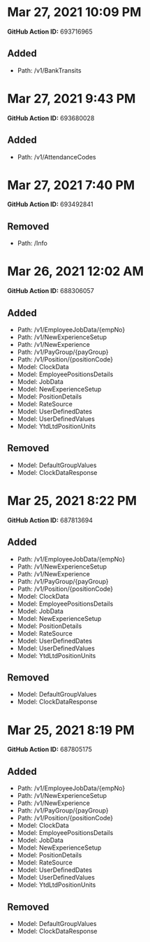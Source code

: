 # Mar 27, 2021 10:09 PM
**GitHub Action ID:** 693716965
## Added
* Path: /v1/BankTransits

# Mar 27, 2021 9:43 PM
**GitHub Action ID:** 693680028
## Added
* Path: /v1/AttendanceCodes

# Mar 27, 2021 7:40 PM
**GitHub Action ID:** 693492841
## Removed
* Path: /Info

# Mar 26, 2021 12:02 AM
**GitHub Action ID:** 688306057
## Added
* Path: /v1/EmployeeJobData/{empNo}
* Path: /v1/NewExperienceSetup
* Path: /v1/NewExperience
* Path: /v1/PayGroup/{payGroup}
* Path: /v1/Position/{positionCode}
* Model: ClockData
* Model: EmployeePositionsDetails
* Model: JobData
* Model: NewExperienceSetup
* Model: PositionDetails
* Model: RateSource
* Model: UserDefinedDates
* Model: UserDefinedValues
* Model: YtdLtdPositionUnits
## Removed
* Model: DefaultGroupValues
* Model: ClockDataResponse

# Mar 25, 2021 8:22 PM
**GitHub Action ID:** 687813694
## Added
* Path: /v1/EmployeeJobData/{empNo}
* Path: /v1/NewExperienceSetup
* Path: /v1/NewExperience
* Path: /v1/PayGroup/{payGroup}
* Path: /v1/Position/{positionCode}
* Model: ClockData
* Model: EmployeePositionsDetails
* Model: JobData
* Model: NewExperienceSetup
* Model: PositionDetails
* Model: RateSource
* Model: UserDefinedDates
* Model: UserDefinedValues
* Model: YtdLtdPositionUnits
## Removed
* Model: DefaultGroupValues
* Model: ClockDataResponse

# Mar 25, 2021 8:19 PM
**GitHub Action ID:** 687805175
## Added
* Path: /v1/EmployeeJobData/{empNo}
* Path: /v1/NewExperienceSetup
* Path: /v1/NewExperience
* Path: /v1/PayGroup/{payGroup}
* Path: /v1/Position/{positionCode}
* Model: ClockData
* Model: EmployeePositionsDetails
* Model: JobData
* Model: NewExperienceSetup
* Model: PositionDetails
* Model: RateSource
* Model: UserDefinedDates
* Model: UserDefinedValues
* Model: YtdLtdPositionUnits
## Removed
* Model: DefaultGroupValues
* Model: ClockDataResponse

